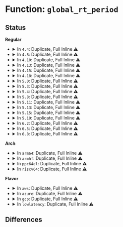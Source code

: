 # Function: <code>global_rt_period</code>

## Status
<b>Regular</b>
<ul>
<li>
<details>
<summary>In <code>4.4</code>: Duplicate, Full Inline ⚠️</summary>

**Collision:** Static Duplication

**Inline:** Full

**Transformation:** False

**Instances:**

```
In kernel/sched/core.c (ffffffff810b0a7c)
Location: kernel/sched/sched.h:1012
Inline: True
Inline callers:
  - kernel/sched/core.c:sched_rt_handler
```
```
In kernel/sched/deadline.c (0)
Location: kernel/sched/sched.h:1012
Inline: True
```
</details>
</li>
<li>
<details>
<summary>In <code>4.8</code>: Duplicate, Full Inline ⚠️</summary>

**Collision:** Static Duplication

**Inline:** Full

**Transformation:** False

**Instances:**

```
In kernel/sched/core.c (ffffffff810b3447)
Location: kernel/sched/sched.h:1050
Inline: True
Inline callers:
  - kernel/sched/core.c:sched_rt_handler
  - kernel/sched/core.c:sched_rt_handler
  - kernel/sched/core.c:sched_init
  - kernel/sched/core.c:sched_init
```
```
In kernel/sched/deadline.c (ffffffff810c68ba)
Location: kernel/sched/sched.h:1050
Inline: True
Inline callers:
  - kernel/sched/deadline.c:init_dl_bw
```
</details>
</li>
<li>
<details>
<summary>In <code>4.10</code>: Duplicate, Full Inline ⚠️</summary>

**Collision:** Static Duplication

**Inline:** Full

**Transformation:** False

**Instances:**

```
In kernel/sched/core.c (ffffffff810b9a97)
Location: kernel/sched/sched.h:1084
Inline: True
Inline callers:
  - kernel/sched/core.c:sched_rt_handler
  - kernel/sched/core.c:sched_rt_handler
  - kernel/sched/core.c:sched_init
  - kernel/sched/core.c:sched_init
```
```
In kernel/sched/deadline.c (ffffffff810cc8aa)
Location: kernel/sched/sched.h:1084
Inline: True
Inline callers:
  - kernel/sched/deadline.c:init_dl_bw
```
</details>
</li>
<li>
<details>
<summary>In <code>4.13</code>: Duplicate, Full Inline ⚠️</summary>

**Collision:** Static Duplication

**Inline:** Full

**Transformation:** False

**Instances:**

```
In kernel/sched/core.c (ffffffff820c345d)
Location: kernel/sched/sched.h:1252
Inline: True
Inline callers:
  - kernel/sched/core.c:sched_init
  - kernel/sched/core.c:sched_init
```
```
In kernel/sched/rt.c (ffffffff810c5108)
Location: kernel/sched/sched.h:1252
Inline: True
Inline callers:
  - kernel/sched/rt.c:sched_rt_handler
```
```
In kernel/sched/deadline.c (ffffffff810c8bd6)
Location: kernel/sched/sched.h:1252
Inline: True
Inline callers:
  - kernel/sched/deadline.c:sched_dl_do_global
  - kernel/sched/deadline.c:init_dl_rq_bw_ratio
  - kernel/sched/deadline.c:init_dl_rq_bw_ratio
  - kernel/sched/deadline.c:sched_dl_global_validate
  - kernel/sched/deadline.c:init_dl_bw
```
</details>
</li>
<li>
<details>
<summary>In <code>4.15</code>: Duplicate, Full Inline ⚠️</summary>

**Collision:** Static Duplication

**Inline:** Full

**Transformation:** False

**Instances:**

```
In kernel/sched/core.c (ffffffff826cb4ee)
Location: kernel/sched/sched.h:1289
Inline: True
Inline callers:
  - kernel/sched/core.c:sched_init
  - kernel/sched/core.c:sched_init
```
```
In kernel/sched/rt.c (ffffffff810cc825)
Location: kernel/sched/sched.h:1289
Inline: True
Inline callers:
  - kernel/sched/rt.c:sched_rt_handler
```
```
In kernel/sched/deadline.c (ffffffff810d02f6)
Location: kernel/sched/sched.h:1289
Inline: True
Inline callers:
  - kernel/sched/deadline.c:sched_dl_do_global
  - kernel/sched/deadline.c:init_dl_rq_bw_ratio
  - kernel/sched/deadline.c:init_dl_rq_bw_ratio
  - kernel/sched/deadline.c:sched_dl_global_validate
  - kernel/sched/deadline.c:init_dl_bw
```
</details>
</li>
<li>
<details>
<summary>In <code>4.18</code>: Duplicate, Full Inline ⚠️</summary>

**Collision:** Static Duplication

**Inline:** Full

**Transformation:** False

**Instances:**

```
In kernel/sched/core.c (ffffffff826f5633)
Location: kernel/sched/sched.h:1378
Inline: True
Inline callers:
  - kernel/sched/core.c:sched_init
  - kernel/sched/core.c:sched_init
```
```
In kernel/sched/rt.c (ffffffff810d4752)
Location: kernel/sched/sched.h:1378
Inline: True
Inline callers:
  - kernel/sched/rt.c:sched_rt_handler
```
```
In kernel/sched/deadline.c (ffffffff810d8805)
Location: kernel/sched/sched.h:1378
Inline: True
Inline callers:
  - kernel/sched/deadline.c:sched_dl_do_global
  - kernel/sched/deadline.c:init_dl_rq_bw_ratio
  - kernel/sched/deadline.c:init_dl_rq_bw_ratio
  - kernel/sched/deadline.c:sched_dl_global_validate
  - kernel/sched/deadline.c:init_dl_bw
```
</details>
</li>
<li>
<details>
<summary>In <code>5.0</code>: Duplicate, Full Inline ⚠️</summary>

**Collision:** Static Duplication

**Inline:** Full

**Transformation:** False

**Instances:**

```
In kernel/sched/core.c (ffffffff828ac478)
Location: kernel/sched/sched.h:1532
Inline: True
Inline callers:
  - kernel/sched/core.c:sched_init
  - kernel/sched/core.c:sched_init
```
```
In kernel/sched/rt.c (ffffffff810de182)
Location: kernel/sched/sched.h:1532
Inline: True
Inline callers:
  - kernel/sched/rt.c:sched_rt_handler
```
```
In kernel/sched/deadline.c (ffffffff810e2305)
Location: kernel/sched/sched.h:1532
Inline: True
Inline callers:
  - kernel/sched/deadline.c:sched_dl_do_global
  - kernel/sched/deadline.c:init_dl_rq_bw_ratio
  - kernel/sched/deadline.c:init_dl_rq_bw_ratio
  - kernel/sched/deadline.c:sched_dl_global_validate
  - kernel/sched/deadline.c:init_dl_bw
```
</details>
</li>
<li>
<details>
<summary>In <code>5.3</code>: Duplicate, Full Inline ⚠️</summary>

**Collision:** Static Duplication

**Inline:** Full

**Transformation:** False

**Instances:**

```
In kernel/sched/core.c (ffffffff828c4d4d)
Location: kernel/sched/sched.h:1590
Inline: True
Inline callers:
  - kernel/sched/core.c:sched_init
  - kernel/sched/core.c:sched_init
```
```
In kernel/sched/rt.c (ffffffff810e51b6)
Location: kernel/sched/sched.h:1590
Inline: True
Inline callers:
  - kernel/sched/rt.c:sched_rt_handler
```
```
In kernel/sched/deadline.c (ffffffff810e8e05)
Location: kernel/sched/sched.h:1590
Inline: True
Inline callers:
  - kernel/sched/deadline.c:sched_dl_do_global
  - kernel/sched/deadline.c:init_dl_rq_bw_ratio
  - kernel/sched/deadline.c:init_dl_rq_bw_ratio
  - kernel/sched/deadline.c:sched_dl_global_validate
  - kernel/sched/deadline.c:init_dl_bw
```
</details>
</li>
<li>
<details>
<summary>In <code>5.4</code>: Duplicate, Full Inline ⚠️</summary>

**Collision:** Static Duplication

**Inline:** Full

**Transformation:** False

**Instances:**

```
In kernel/sched/core.c (ffffffff828cd33b)
Location: kernel/sched/sched.h:1604
Inline: True
Inline callers:
  - kernel/sched/core.c:sched_init
  - kernel/sched/core.c:sched_init
  - kernel/sched/core.c:sched_init
```
```
In kernel/sched/rt.c (ffffffff810f0602)
Location: kernel/sched/sched.h:1604
Inline: True
Inline callers:
  - kernel/sched/rt.c:sched_rt_handler
  - kernel/sched/rt.c:tg_rt_schedulable
```
```
In kernel/sched/deadline.c (ffffffff810f48e5)
Location: kernel/sched/sched.h:1604
Inline: True
Inline callers:
  - kernel/sched/deadline.c:sched_dl_do_global
  - kernel/sched/deadline.c:init_dl_rq_bw_ratio
  - kernel/sched/deadline.c:init_dl_rq_bw_ratio
  - kernel/sched/deadline.c:sched_dl_global_validate
  - kernel/sched/deadline.c:init_dl_bw
```
</details>
</li>
<li>
<details>
<summary>In <code>5.8</code>: Duplicate, Full Inline ⚠️</summary>

**Collision:** Static Duplication

**Inline:** Full

**Transformation:** False

**Instances:**

```
In kernel/sched/core.c (ffffffff82cee7af)
Location: kernel/sched/sched.h:1644
Inline: True
Inline callers:
  - kernel/sched/core.c:sched_init
  - kernel/sched/core.c:sched_init
```
```
In kernel/sched/rt.c (ffffffff810f9b3f)
Location: kernel/sched/sched.h:1644
Inline: True
Inline callers:
  - kernel/sched/rt.c:sched_rt_handler
```
```
In kernel/sched/deadline.c (ffffffff810fdff5)
Location: kernel/sched/sched.h:1644
Inline: True
Inline callers:
  - kernel/sched/deadline.c:sched_dl_do_global
  - kernel/sched/deadline.c:init_dl_rq_bw_ratio
  - kernel/sched/deadline.c:init_dl_rq_bw_ratio
  - kernel/sched/deadline.c:sched_dl_global_validate
  - kernel/sched/deadline.c:init_dl_bw
```
</details>
</li>
<li>
<details>
<summary>In <code>5.11</code>: Duplicate, Full Inline ⚠️</summary>

**Collision:** Static Duplication

**Inline:** Full

**Transformation:** False

**Instances:**

```
In kernel/sched/core.c (ffffffff82fdaead)
Location: kernel/sched/sched.h:1709
Inline: True
Inline callers:
  - kernel/sched/core.c:sched_init
  - kernel/sched/core.c:sched_init
```
```
In kernel/sched/rt.c (ffffffff810f7f1f)
Location: kernel/sched/sched.h:1709
Inline: True
Inline callers:
  - kernel/sched/rt.c:sched_rt_handler
```
```
In kernel/sched/deadline.c (ffffffff810fc69c)
Location: kernel/sched/sched.h:1709
Inline: True
Inline callers:
  - kernel/sched/deadline.c:sched_dl_do_global
  - kernel/sched/deadline.c:init_dl_rq_bw_ratio
  - kernel/sched/deadline.c:init_dl_rq_bw_ratio
  - kernel/sched/deadline.c:sched_dl_global_validate
  - kernel/sched/deadline.c:init_dl_bw
```
</details>
</li>
<li>
<details>
<summary>In <code>5.13</code>: Duplicate, Full Inline ⚠️</summary>

**Collision:** Static Duplication

**Inline:** Full

**Transformation:** False

**Instances:**

```
In kernel/sched/core.c (ffffffff831e59ab)
Location: kernel/sched/sched.h:1720
Inline: True
Inline callers:
  - kernel/sched/core.c:sched_init
  - kernel/sched/core.c:sched_init
```
```
In kernel/sched/rt.c (ffffffff810fa086)
Location: kernel/sched/sched.h:1720
Inline: True
Inline callers:
  - kernel/sched/rt.c:sched_rt_handler
```
```
In kernel/sched/deadline.c (ffffffff810fe9ec)
Location: kernel/sched/sched.h:1720
Inline: True
Inline callers:
  - kernel/sched/deadline.c:sched_dl_do_global
  - kernel/sched/deadline.c:init_dl_rq_bw_ratio
  - kernel/sched/deadline.c:init_dl_rq_bw_ratio
  - kernel/sched/deadline.c:sched_dl_global_validate
  - kernel/sched/deadline.c:init_dl_bw
```
</details>
</li>
<li>
<details>
<summary>In <code>5.15</code>: Duplicate, Full Inline ⚠️</summary>

**Collision:** Static Duplication

**Inline:** Full

**Transformation:** False

**Instances:**

```
In kernel/sched/core.c (ffffffff832c99cd)
Location: kernel/sched/sched.h:2008
Inline: True
Inline callers:
  - kernel/sched/core.c:sched_init
  - kernel/sched/core.c:sched_init
```
```
In kernel/sched/rt.c (ffffffff81114e6f)
Location: kernel/sched/sched.h:2008
Inline: True
Inline callers:
  - kernel/sched/rt.c:sched_rt_handler
```
```
In kernel/sched/deadline.c (ffffffff8111a3ac)
Location: kernel/sched/sched.h:2008
Inline: True
Inline callers:
  - kernel/sched/deadline.c:sched_dl_do_global
  - kernel/sched/deadline.c:init_dl_rq_bw_ratio
  - kernel/sched/deadline.c:init_dl_rq_bw_ratio
  - kernel/sched/deadline.c:sched_dl_global_validate
  - kernel/sched/deadline.c:init_dl_bw
```
</details>
</li>
<li>
<details>
<summary>In <code>5.19</code>: Duplicate, Full Inline ⚠️</summary>

**Collision:** Static Duplication

**Inline:** Full

**Transformation:** False

**Instances:**

```
In kernel/sched/core.c (ffffffff8347cc61)
Location: kernel/sched/sched.h:2003
Inline: True
Inline callers:
  - kernel/sched/core.c:sched_init
```
```
In kernel/sched/build_policy.c (ffffffff8113a137)
Location: kernel/sched/sched.h:2003
Inline: True
Inline callers:
  - kernel/sched/build_policy.c:sched_dl_do_global
  - kernel/sched/build_policy.c:init_dl_rq_bw_ratio
  - kernel/sched/build_policy.c:init_dl_rq_bw_ratio
  - kernel/sched/build_policy.c:sched_dl_global_validate
  - kernel/sched/build_policy.c:init_dl_bw
  - kernel/sched/build_policy.c:sched_rt_handler
```
</details>
</li>
<li>
<details>
<summary>In <code>6.2</code>: Duplicate, Full Inline ⚠️</summary>

**Collision:** Static Duplication

**Inline:** Full

**Transformation:** False

**Instances:**

```
In kernel/sched/core.c (ffffffff83ea808d)
Location: kernel/sched/sched.h:2053
Inline: True
Inline callers:
  - kernel/sched/core.c:sched_init
```
```
In kernel/sched/build_policy.c (ffffffff811649c7)
Location: kernel/sched/sched.h:2053
Inline: True
Inline callers:
  - kernel/sched/build_policy.c:sched_dl_do_global
  - kernel/sched/build_policy.c:init_dl_rq_bw_ratio
  - kernel/sched/build_policy.c:init_dl_rq_bw_ratio
  - kernel/sched/build_policy.c:sched_dl_global_validate
  - kernel/sched/build_policy.c:init_dl_bw
  - kernel/sched/build_policy.c:sched_rt_handler
```
</details>
</li>
<li>
<details>
<summary>In <code>6.5</code>: Duplicate, Full Inline ⚠️</summary>

**Collision:** Static Duplication

**Inline:** Full

**Transformation:** False

**Instances:**

```
In kernel/sched/core.c (ffffffff836cc95d)
Location: kernel/sched/sched.h:2096
Inline: True
Inline callers:
  - kernel/sched/core.c:sched_init
```
```
In kernel/sched/build_policy.c (ffffffff81175167)
Location: kernel/sched/sched.h:2096
Inline: True
Inline callers:
  - kernel/sched/build_policy.c:sched_dl_do_global
  - kernel/sched/build_policy.c:init_dl_rq_bw_ratio
  - kernel/sched/build_policy.c:init_dl_rq_bw_ratio
  - kernel/sched/build_policy.c:sched_dl_global_validate
  - kernel/sched/build_policy.c:init_dl_bw
  - kernel/sched/build_policy.c:sched_rt_handler
```
</details>
</li>
<li>
<details>
<summary>In <code>6.8</code>: Duplicate, Full Inline ⚠️</summary>

**Collision:** Static Duplication

**Inline:** Full

**Transformation:** False

**Instances:**

```
In kernel/sched/core.c (ffffffff838fdd5d)
Location: kernel/sched/sched.h:2138
Inline: True
Inline callers:
  - kernel/sched/core.c:sched_init
```
```
In kernel/sched/build_policy.c (ffffffff81183477)
Location: kernel/sched/sched.h:2138
Inline: True
Inline callers:
  - kernel/sched/build_policy.c:sched_dl_do_global
  - kernel/sched/build_policy.c:init_dl_rq_bw_ratio
  - kernel/sched/build_policy.c:init_dl_rq_bw_ratio
  - kernel/sched/build_policy.c:sched_dl_global_validate
  - kernel/sched/build_policy.c:init_dl_bw
  - kernel/sched/build_policy.c:sched_rt_handler
```
</details>
</li>
</ul>
<b>Arch</b>
<ul>
<li>
<details>
<summary>In <code>arm64</code>: Duplicate, Full Inline ⚠️</summary>

**Collision:** Static Duplication

**Inline:** Full

**Transformation:** False

**Instances:**

```
In kernel/sched/core.c (ffff800011444b90)
Location: kernel/sched/sched.h:1604
Inline: True
Inline callers:
  - kernel/sched/core.c:sched_init
  - kernel/sched/core.c:sched_init
  - kernel/sched/core.c:sched_init
```
```
In kernel/sched/rt.c (ffff800010151d10)
Location: kernel/sched/sched.h:1604
Inline: True
Inline callers:
  - kernel/sched/rt.c:sched_rt_handler
  - kernel/sched/rt.c:tg_rt_schedulable
```
```
In kernel/sched/deadline.c (ffff800010156f1c)
Location: kernel/sched/sched.h:1604
Inline: True
Inline callers:
  - kernel/sched/deadline.c:sched_dl_do_global
  - kernel/sched/deadline.c:init_dl_rq_bw_ratio
  - kernel/sched/deadline.c:init_dl_rq_bw_ratio
  - kernel/sched/deadline.c:sched_dl_global_validate
  - kernel/sched/deadline.c:init_dl_bw
```
</details>
</li>
<li>
<details>
<summary>In <code>armhf</code>: Duplicate, Full Inline ⚠️</summary>

**Collision:** Static Duplication

**Inline:** Full

**Transformation:** False

**Instances:**

```
In kernel/sched/core.c (c151ec1c)
Location: kernel/sched/sched.h:1604
Inline: True
Inline callers:
  - kernel/sched/core.c:sched_init
  - kernel/sched/core.c:sched_init
  - kernel/sched/core.c:sched_init
```
```
In kernel/sched/rt.c (c039efc4)
Location: kernel/sched/sched.h:1604
Inline: True
Inline callers:
  - kernel/sched/rt.c:sched_rt_handler
  - kernel/sched/rt.c:tg_rt_schedulable
```
```
In kernel/sched/deadline.c (c03a4b0c)
Location: kernel/sched/sched.h:1604
Inline: True
Inline callers:
  - kernel/sched/deadline.c:sched_dl_do_global
  - kernel/sched/deadline.c:sched_dl_global_validate
  - kernel/sched/deadline.c:init_dl_bw
```
</details>
</li>
<li>
<details>
<summary>In <code>ppc64el</code>: Duplicate, Full Inline ⚠️</summary>

**Collision:** Static Duplication

**Inline:** Full

**Transformation:** False

**Instances:**

```
In kernel/sched/core.c (c0000000013693c8)
Location: kernel/sched/sched.h:1604
Inline: True
Inline callers:
  - kernel/sched/core.c:sched_init
  - kernel/sched/core.c:sched_init
  - kernel/sched/core.c:sched_init
```
```
In kernel/sched/rt.c (c0000000001a569c)
Location: kernel/sched/sched.h:1604
Inline: True
Inline callers:
  - kernel/sched/rt.c:sched_rt_handler
  - kernel/sched/rt.c:tg_rt_schedulable
```
```
In kernel/sched/deadline.c (c0000000001aba10)
Location: kernel/sched/sched.h:1604
Inline: True
Inline callers:
  - kernel/sched/deadline.c:sched_dl_do_global
  - kernel/sched/deadline.c:init_dl_rq_bw_ratio
  - kernel/sched/deadline.c:init_dl_rq_bw_ratio
  - kernel/sched/deadline.c:sched_dl_global_validate
  - kernel/sched/deadline.c:init_dl_bw
```
</details>
</li>
<li>
<details>
<summary>In <code>riscv64</code>: Duplicate, Full Inline ⚠️</summary>

**Collision:** Static Duplication

**Inline:** Full

**Transformation:** False

**Instances:**

```
In kernel/sched/core.c (ffffffe000006a50)
Location: kernel/sched/sched.h:1604
Inline: True
Inline callers:
  - kernel/sched/core.c:sched_init
  - kernel/sched/core.c:sched_init
  - kernel/sched/core.c:sched_init
```
```
In kernel/sched/rt.c (ffffffe0000f9ec0)
Location: kernel/sched/sched.h:1604
Inline: True
Inline callers:
  - kernel/sched/rt.c:sched_rt_handler
  - kernel/sched/rt.c:tg_rt_schedulable
```
```
In kernel/sched/deadline.c (ffffffe0000fde58)
Location: kernel/sched/sched.h:1604
Inline: True
Inline callers:
  - kernel/sched/deadline.c:sched_dl_do_global
  - kernel/sched/deadline.c:init_dl_rq_bw_ratio
  - kernel/sched/deadline.c:init_dl_rq_bw_ratio
  - kernel/sched/deadline.c:sched_dl_global_validate
  - kernel/sched/deadline.c:init_dl_bw
```
</details>
</li>
</ul>
<b>Flavor</b>
<ul>
<li>
<details>
<summary>In <code>aws</code>: Duplicate, Full Inline ⚠️</summary>

**Collision:** Static Duplication

**Inline:** Full

**Transformation:** False

**Instances:**

```
In kernel/sched/core.c (ffffffff828b6117)
Location: kernel/sched/sched.h:1604
Inline: True
Inline callers:
  - kernel/sched/core.c:sched_init
  - kernel/sched/core.c:sched_init
```
```
In kernel/sched/rt.c (ffffffff810e9aa6)
Location: kernel/sched/sched.h:1604
Inline: True
Inline callers:
  - kernel/sched/rt.c:sched_rt_handler
```
```
In kernel/sched/deadline.c (ffffffff810edce5)
Location: kernel/sched/sched.h:1604
Inline: True
Inline callers:
  - kernel/sched/deadline.c:sched_dl_do_global
  - kernel/sched/deadline.c:init_dl_rq_bw_ratio
  - kernel/sched/deadline.c:init_dl_rq_bw_ratio
  - kernel/sched/deadline.c:sched_dl_global_validate
  - kernel/sched/deadline.c:init_dl_bw
```
</details>
</li>
<li>
<details>
<summary>In <code>azure</code>: Duplicate, Full Inline ⚠️</summary>

**Collision:** Static Duplication

**Inline:** Full

**Transformation:** False

**Instances:**

```
In kernel/sched/core.c (ffffffff828ae2b9)
Location: kernel/sched/sched.h:1604
Inline: True
Inline callers:
  - kernel/sched/core.c:sched_init
  - kernel/sched/core.c:sched_init
  - kernel/sched/core.c:sched_init
```
```
In kernel/sched/rt.c (ffffffff810d99c2)
Location: kernel/sched/sched.h:1604
Inline: True
Inline callers:
  - kernel/sched/rt.c:sched_rt_handler
  - kernel/sched/rt.c:tg_rt_schedulable
```
```
In kernel/sched/deadline.c (ffffffff810ddd75)
Location: kernel/sched/sched.h:1604
Inline: True
Inline callers:
  - kernel/sched/deadline.c:sched_dl_do_global
  - kernel/sched/deadline.c:init_dl_rq_bw_ratio
  - kernel/sched/deadline.c:init_dl_rq_bw_ratio
  - kernel/sched/deadline.c:sched_dl_global_validate
  - kernel/sched/deadline.c:init_dl_bw
```
</details>
</li>
<li>
<details>
<summary>In <code>gcp</code>: Duplicate, Full Inline ⚠️</summary>

**Collision:** Static Duplication

**Inline:** Full

**Transformation:** False

**Instances:**

```
In kernel/sched/core.c (ffffffff828c902d)
Location: kernel/sched/sched.h:1604
Inline: True
Inline callers:
  - kernel/sched/core.c:sched_init
  - kernel/sched/core.c:sched_init
  - kernel/sched/core.c:sched_init
```
```
In kernel/sched/rt.c (ffffffff810e6b32)
Location: kernel/sched/sched.h:1604
Inline: True
Inline callers:
  - kernel/sched/rt.c:sched_rt_handler
  - kernel/sched/rt.c:tg_rt_schedulable
```
```
In kernel/sched/deadline.c (ffffffff810eae15)
Location: kernel/sched/sched.h:1604
Inline: True
Inline callers:
  - kernel/sched/deadline.c:sched_dl_do_global
  - kernel/sched/deadline.c:init_dl_rq_bw_ratio
  - kernel/sched/deadline.c:init_dl_rq_bw_ratio
  - kernel/sched/deadline.c:sched_dl_global_validate
  - kernel/sched/deadline.c:init_dl_bw
```
</details>
</li>
<li>
<details>
<summary>In <code>lowlatency</code>: Duplicate, Full Inline ⚠️</summary>

**Collision:** Static Duplication

**Inline:** Full

**Transformation:** False

**Instances:**

```
In kernel/sched/core.c (ffffffff828ce36d)
Location: kernel/sched/sched.h:1604
Inline: True
Inline callers:
  - kernel/sched/core.c:sched_init
  - kernel/sched/core.c:sched_init
```
```
In kernel/sched/rt.c (ffffffff810f1b14)
Location: kernel/sched/sched.h:1604
Inline: True
Inline callers:
  - kernel/sched/rt.c:sched_rt_handler
```
```
In kernel/sched/deadline.c (ffffffff810f5de5)
Location: kernel/sched/sched.h:1604
Inline: True
Inline callers:
  - kernel/sched/deadline.c:sched_dl_do_global
  - kernel/sched/deadline.c:init_dl_rq_bw_ratio
  - kernel/sched/deadline.c:init_dl_rq_bw_ratio
  - kernel/sched/deadline.c:sched_dl_global_validate
  - kernel/sched/deadline.c:init_dl_bw
```
</details>
</li>
</ul>

## Differences
